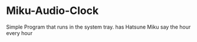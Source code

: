 # Miku-Audio-Clock
Simple Program that runs in the system tray. has Hatsune Miku say the hour every hour
